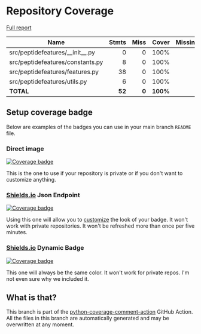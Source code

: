 # Repository Coverage

[Full report](https://htmlpreview.github.io/?https://github.com/ronjakrg/thesis-peptide-features/blob/python-coverage-comment-action-data/htmlcov/index.html)

| Name                                |    Stmts |     Miss |    Cover |   Missing |
|------------------------------------ | -------: | -------: | -------: | --------: |
| src/peptidefeatures/\_\_init\_\_.py |        0 |        0 |     100% |           |
| src/peptidefeatures/constants.py    |        8 |        0 |     100% |           |
| src/peptidefeatures/features.py     |       38 |        0 |     100% |           |
| src/peptidefeatures/utils.py        |        6 |        0 |     100% |           |
|                           **TOTAL** |   **52** |    **0** | **100%** |           |


## Setup coverage badge

Below are examples of the badges you can use in your main branch `README` file.

### Direct image

[![Coverage badge](https://raw.githubusercontent.com/ronjakrg/thesis-peptide-features/python-coverage-comment-action-data/badge.svg)](https://htmlpreview.github.io/?https://github.com/ronjakrg/thesis-peptide-features/blob/python-coverage-comment-action-data/htmlcov/index.html)

This is the one to use if your repository is private or if you don't want to customize anything.

### [Shields.io](https://shields.io) Json Endpoint

[![Coverage badge](https://img.shields.io/endpoint?url=https://raw.githubusercontent.com/ronjakrg/thesis-peptide-features/python-coverage-comment-action-data/endpoint.json)](https://htmlpreview.github.io/?https://github.com/ronjakrg/thesis-peptide-features/blob/python-coverage-comment-action-data/htmlcov/index.html)

Using this one will allow you to [customize](https://shields.io/endpoint) the look of your badge.
It won't work with private repositories. It won't be refreshed more than once per five minutes.

### [Shields.io](https://shields.io) Dynamic Badge

[![Coverage badge](https://img.shields.io/badge/dynamic/json?color=brightgreen&label=coverage&query=%24.message&url=https%3A%2F%2Fraw.githubusercontent.com%2Fronjakrg%2Fthesis-peptide-features%2Fpython-coverage-comment-action-data%2Fendpoint.json)](https://htmlpreview.github.io/?https://github.com/ronjakrg/thesis-peptide-features/blob/python-coverage-comment-action-data/htmlcov/index.html)

This one will always be the same color. It won't work for private repos. I'm not even sure why we included it.

## What is that?

This branch is part of the
[python-coverage-comment-action](https://github.com/marketplace/actions/python-coverage-comment)
GitHub Action. All the files in this branch are automatically generated and may be
overwritten at any moment.